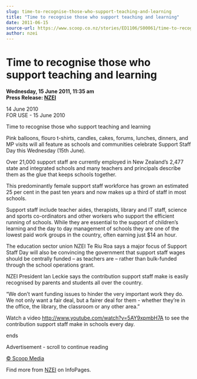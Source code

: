 ```yaml
---
slug: time-to-recognise-those-who-support-teaching-and-learning
title: "Time to recognise those who support teaching and learning"
date: 2011-06-15
source-url: https://www.scoop.co.nz/stories/ED1106/S00061/time-to-recognise-those-who-support-teaching-and-learning.htm
author: nzei
---
```

Time to recognise those who support teaching and learning
=========================================================

**Wednesday, 15 June 2011, 11:35 am**  
**Press Release: [NZEI](https://info.scoop.co.nz/NZEI)**

  
14 June 2010  
FOR USE - 15 June 2010

Time to recognise those who support teaching and learning

Pink balloons, flouro t-shirts, candles, cakes, forums, lunches, dinners, and MP visits will all feature as schools and communities celebrate Support Staff Day this Wednesday (15th June).

Over 21,000 support staff are currently employed in New Zealand’s 2,477 state and integrated schools and many teachers and principals describe them as the glue that keeps schools together.

This predominantly female support staff workforce has grown an estimated 25 per cent in the past ten years and now makes up a third of staff in most schools.

Support staff include teacher aides, therapists, library and IT staff, science and sports co-ordinators and other workers who support the efficient running of schools. While they are essential to the support of children’s learning and the day to day management of schools they are one of the lowest paid work groups in the country, often earning just $14 an hour.

The education sector union NZEI Te Riu Roa says a major focus of Support Staff Day will also be convincing the government that support staff wages should be centrally funded – as teachers are – rather than bulk-funded through the school operations grant.

NZEI President Ian Leckie says the contribution support staff make is easily recognised by parents and students all over the country.

“We don’t want funding issues to hinder the very important work they do. We not only want a fair deal, but a fairer deal for them - whether they’re in the office, the library, the classroom or any other area.”

Watch a video http://www.youtube.com/watch?v=5AY9xpmbH7A to see the contribution support staff make in schools every day.

ends

Advertisement - scroll to continue reading





[© Scoop Media](http://www.scoop.co.nz/about/terms.html)

Find more from [NZEI](https://info.scoop.co.nz/NZEI) on InfoPages.